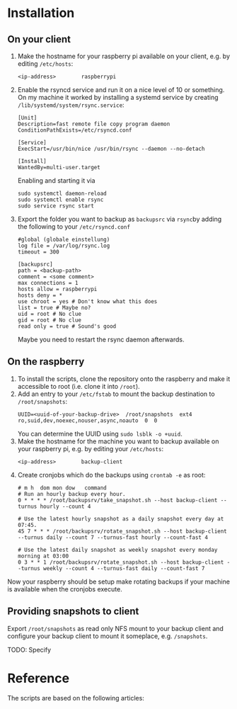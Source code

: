 # Installation
## On your client
1. Make the hostname for your raspberry pi available on your client, e.g. by editing `/etc/hosts`:
   ```
   <ip-address>        raspberrypi
   ```
2. Enable the rsyncd service and run it on a nice level of 10 or something.
   On my machine it worked by installing a systemd service by creating `/lib/systemd/system/rsync.service`:
   ```
   [Unit]
   Description=fast remote file copy program daemon
   ConditionPathExists=/etc/rsyncd.conf

   [Service]
   ExecStart=/usr/bin/nice /usr/bin/rsync --daemon --no-detach

   [Install]
   WantedBy=multi-user.target
   ```
   Enabling and starting it via
   ```
   sudo systemctl daemon-reload
   sudo systemctl enable rsync
   sudo service rsync start
   ```
3. Export the folder you want to backup as `backupsrc` via `rsync`by adding the following to your `/etc/rsyncd.conf`
   ```
   #global (globale einstellung)
   log file = /var/log/rsync.log
   timeout = 300

   [backupsrc]
   path = <backup-path>
   comment = <some comment>
   max connections = 1
   hosts allow = raspberrypi
   hosts deny = *
   use chroot = yes # Don't know what this does
   list = true # Maybe no?
   uid = root # No clue
   gid = root # No clue
   read only = true # Sound's good
   ```
   Maybe you need to restart the rsync daemon afterwards.

## On the raspberry
1. To install the scripts, clone the repository onto the raspberry and make it accessible to root (i.e. clone it into `/root`).
2. Add an entry to your `/etc/fstab` to mount the backup destination to `/root/snapshots`:
   ```
   UUID=<uuid-of-your-backup-drive>  /root/snapshots  ext4  ro,suid,dev,noexec,nouser,async,noauto  0  0
   ```
   You can determine the UUID using `sudo lsblk -o +uuid`.
2. Make the hostname for the machine you want to backup available on your raspberry pi, e.g. by editing your `/etc/hosts`:
   ```
   <ip-address>        backup-client
   ```
3. Create cronjobs which do the backups using `crontab -e` as root:
   ```
   # m h  dom mon dow   command
   # Run an hourly backup every hour.
   0 * * * * /root/backupsrv/take_snapshot.sh --host backup-client --turnus hourly --count 4

   # Use the latest hourly snapshot as a daily snapshot every day at 07:45.
   45 7 * * * /root/backupsrv/rotate_snapshot.sh --host backup-client --turnus daily --count 7 --turnus-fast hourly --count-fast 4

   # Use the latest daily snapshot as weekly snapshot every monday morning at 03:00
   0 3 * * 1 /root/backupsrv/rotate_snapshot.sh --host backup-client --turnus weekly --count 4 --turnus-fast daily --count-fast 7
   ```

Now your raspberry should be setup make rotating backups if your machine is available when the cronjobs execute.

## Providing snapshots to client
Export `/root/snapshots` as read only NFS mount to your backup client and configure your backup client
to mount it someplace, e.g. `/snapshots`.

TODO: Specify

# Reference
The scripts are based on the following articles:

[1]: www.mikerubel.org/computers/rsync_snapshots/ "Mike Rubel - Rsync Snapshots"
[2]: http://jonmoore.duckdns.org/index.php/linux-articles/39-backup-with-rsync-or-dd "Jon Moore - Backup with rsync or dd"
